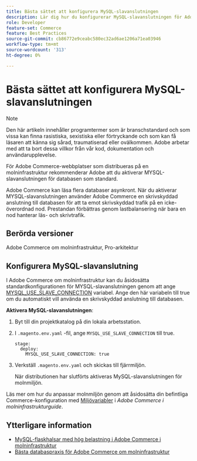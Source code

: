 ```yaml
---
title: Bästa sättet att konfigurera MySQL-slavanslutningen
description: Lär dig hur du konfigurerar MySQL-slavanslutningen för Adobe Commerce-webbplatser som distribueras i molninfrastrukturen.
role: Developer
feature-set: Commerce
feature: Best Practices
source-git-commit: cb86772e9ceabc580ec32ad6ae1206a71ea03946
workflow-type: tm+mt
source-wordcount: '313'
ht-degree: 0%

---
```



# Bästa sättet att konfigurera MySQL-slavanslutningen

>[!NOTE]
>
>Den här artikeln innehåller programtermer som är branschstandard och som vissa kan finna rasistiska, sexistiska eller förtryckande och som kan få läsaren att känna sig sårad, traumatiserad eller ovälkommen. Adobe arbetar med att ta bort dessa villkor från vår kod, dokumentation och användarupplevelse.

För Adobe Commerce-webbplatser som distribueras på en molninfrastruktur rekommenderar Adobe att du aktiverar MYSQL-slavanslutningen för databasen som standard.

Adobe Commerce kan läsa flera databaser asynkront. När du aktiverar MYSQL-slavanslutningen använder Adobe Commerce en skrivskyddad anslutning till databasen för att ta emot skrivskyddad trafik på en icke-överordnad nod. Prestandan förbättras genom lastbalansering när bara en nod hanterar läs- och skrivtrafik.

## Berörda versioner

Adobe Commerce om molninfrastruktur, Pro-arkitektur

## Konfigurera MySQL-slavanslutning

I Adobe Commerce om molninfrastruktur kan du åsidosätta standardkonfigurationen för MYSQL-slavanslutningen genom att ange [MYSQL_USE_SLAVE_CONNECTION](https://experienceleague.adobe.com/docs/commerce-cloud-service/user-guide/configure/env/stage/variables-deploy.html#mysql_use_slave_connection) variabel. Ange den här variabeln till true om du automatiskt vill använda en skrivskyddad anslutning till databasen.

**Aktivera MySQL-slavanslutningen**:

1. Byt till din projektkatalog på din lokala arbetsstation.

1. I `.magento.env.yaml` -fil, ange `MYSQL_USE_SLAVE_CONNECTION` till true.

   ```
   stage:
     deploy:
       MYSQL_USE_SLAVE_CONNECTION: true
   ```

1. Verkställ `.magento.env.yaml` och skickas till fjärrmiljön.

   När distributionen har slutförts aktiveras MySQL-slavanslutningen för molnmiljön.

Läs mer om hur du anpassar molnmiljön genom att åsidosätta din befintliga Commerce-konfiguration med [Miljövariabler](https://experienceleague.adobe.com/docs/commerce-cloud-service/user-guide/configure/env/configure-env-yaml.html#environment-variables) i _Adobe Commerce i molninfrastrukturguide_.

## Ytterligare information

- [MySQL-flaskhalsar med hög belastning i Adobe Commerce i molninfrastruktur](https://experienceleague.adobe.com/docs/commerce-knowledge-base/kb/troubleshooting/database/mysql-high-load-bottleneck-in-magento-commerce-cloud.html?lang=en)
- [Bästa databaspraxis för Adobe Commerce om molninfrastruktur](database-on-cloud.md)
